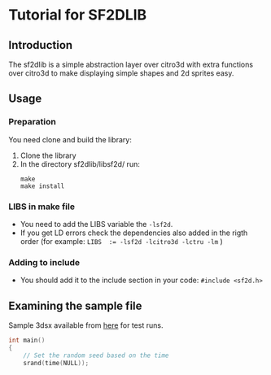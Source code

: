 # Tutorial for SF2DLIB

## Introduction

The  sf2dlib is a simple abstraction layer over citro3d with extra functions over citro3d to make displaying simple shapes and 2d sprites easy.

## Usage
### Preparation
You need clone and build the library:
1. Clone the library
2. In the directory sf2dlib/libsf2d/ run:
    ```
    make
    make install
    ```

### LIBS in make file
* You need to add the LIBS variable the ```-lsf2d```.
* If  you get LD errors check the dependencies also added in the rigth order (for example: ```LIBS	:= -lsf2d -lcitro3d -lctru -lm``` )

### Adding to include
* You should add it to the include section in your code: ```#include <sf2d.h>```

## Examining the sample file

Sample 3dsx available from [here](https://github.com/vargaviktor/sf2dlib/tree/master/sample) for test runs.

```c
int main()
{
	// Set the random seed based on the time
	srand(time(NULL));
```
